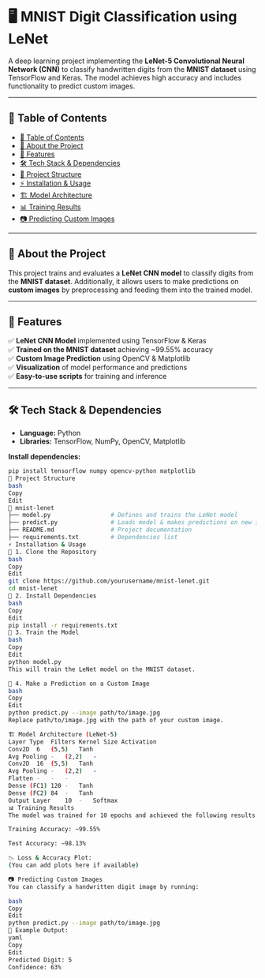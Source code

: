 # 🖥️ MNIST Digit Classification using LeNet

A deep learning project implementing the **LeNet-5 Convolutional Neural Network (CNN)** to classify handwritten digits from the **MNIST dataset** using TensorFlow and Keras. The model achieves high accuracy and includes functionality to predict custom images.

---

## 📌 Table of Contents
- [📌 Table of Contents](#-table-of-contents)
- [📜 About the Project](#-about-the-project)
- [🚀 Features](#-features)
- [🛠 Tech Stack & Dependencies](#-tech-stack--dependencies)
- [📂 Project Structure](#-project-structure)
- [⚡ Installation & Usage](#-installation--usage)
- [🏗 Model Architecture](#-model-architecture)
- [📊 Training Results](#-training-results)
- [📷 Predicting Custom Images](#-predicting-custom-images)

---

## 📜 About the Project
This project trains and evaluates a **LeNet CNN model** to classify digits from the **MNIST dataset**. Additionally, it allows users to make predictions on **custom images** by preprocessing and feeding them into the trained model.

---

## 🚀 Features
✅ **LeNet CNN Model** implemented using TensorFlow & Keras  
✅ **Trained on the MNIST dataset** achieving ~99.55% accuracy  
✅ **Custom Image Prediction** using OpenCV & Matplotlib  
✅ **Visualization** of model performance and predictions  
✅ **Easy-to-use scripts** for training and inference  

---

## 🛠 Tech Stack & Dependencies
- **Language:** Python  
- **Libraries:** TensorFlow, NumPy, OpenCV, Matplotlib  

**Install dependencies:**
```bash
pip install tensorflow numpy opencv-python matplotlib
📂 Project Structure
bash
Copy
Edit
📂 mnist-lenet
├── model.py                 # Defines and trains the LeNet model
├── predict.py               # Loads model & makes predictions on new images
├── README.md                # Project documentation
├── requirements.txt         # Dependencies list
⚡ Installation & Usage
🔹 1. Clone the Repository
bash
Copy
Edit
git clone https://github.com/yourusername/mnist-lenet.git
cd mnist-lenet
🔹 2. Install Dependencies
bash
Copy
Edit
pip install -r requirements.txt
🔹 3. Train the Model
bash
Copy
Edit
python model.py
This will train the LeNet model on the MNIST dataset.

🔹 4. Make a Prediction on a Custom Image
bash
Copy
Edit
python predict.py --image path/to/image.jpg
Replace path/to/image.jpg with the path of your custom image.

🏗 Model Architecture (LeNet-5)
Layer Type	Filters	Kernel Size	Activation
Conv2D	6	(5,5)	Tanh
Avg Pooling	-	(2,2)	-
Conv2D	16	(5,5)	Tanh
Avg Pooling	-	(2,2)	-
Flatten	-	-	-
Dense (FC1)	120	-	Tanh
Dense (FC2)	84	-	Tanh
Output Layer	10	-	Softmax
📊 Training Results
The model was trained for 10 epochs and achieved the following results:

Training Accuracy: ~99.55%

Test Accuracy: ~98.13%

📉 Loss & Accuracy Plot:
(You can add plots here if available)

📷 Predicting Custom Images
You can classify a handwritten digit image by running:

bash
Copy
Edit
python predict.py --image path/to/image.jpg
🔹 Example Output:
yaml
Copy
Edit
Predicted Digit: 5
Confidence: 63%




